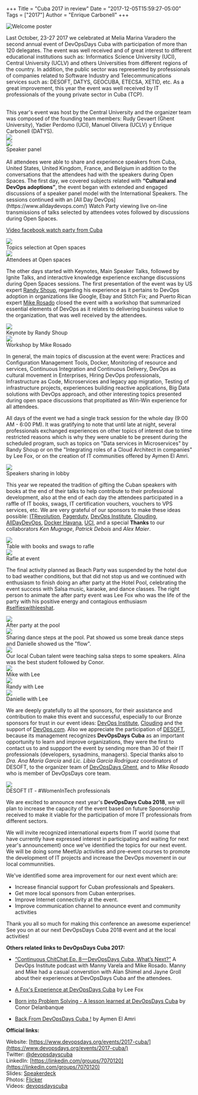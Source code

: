 +++
Title = "Cuba 2017 in review"
Date = "2017-12-05T15:59:27-05:00"
Tags = ["2017"]
Author = "Enrique Carbonell"
+++

![Welcome poster](/blog/2017-cuba/welcome.png)

Last October, 23-27 2017 we celebrated at Melia Marina Varadero the second 
annual event of DevOpsDays Cuba with participation of more than 120 delegates. 
The event was well received and of great interest to different educational institutions such as: Informatics 
Science University (UCI), Central University (UCLV) and others Universities 
from different regions of the country. In addition, the public sector was 
represented by professionals of companies related to Software Industry 
and Telecommunications services such as: DESOFT, DATYS, GEOCUBA, ETECSA, XETID, etc. 
As a great improvement, this year the event was well received by IT professionals 
of the young private sector in Cuba (TCP).

<div class = "row">
  <div class = "col-md-8">
  <br>  
  This year's event was host by the Central University and the 
  organizer team was composed of the founding team members: Rudy Gevaert (Ghent University), 
  Yadier Perdomo (UCI), Manuel Olivera (UCLV) y Enrique Carbonell (DATYS).
  </div>

  <div class = "col-md-4">
    <img src="/blog/2017-cuba/floorsticker.jpg" style="max-width: 100%" />
  </div>

</div>

<div class = "row">

  <div class = "col-md-4">
    <img src="/blog/2017-cuba/speaker-panel.jpg" style="max-width: 100%" />
    <br>
    Speaker panel
  </div>

  <div class = "col-md-8">
  <br>  
  All attendees were able to share and experience speakers from Cuba, United States, United Kingdom, France, and Belgium in addition to the conversations that the attendees had with the speakers during Open Spaces. The first day, we covered subjects related with <b>“Cultural and DevOps adoptions”</b>, the event began with extended and engaged discussions of a speaker panel model with the International Speakers. The sessions continued with an [All Day DevOps](https://www.alldaydevops.com/) Watch Party viewing live on-line transmissions of talks selected by attendees votes followed by discussions during Open Spaces.
  </div>
</div>

[Video facebook watch party from Cuba](https://www.alldaydevops.com/)
  
<div class = "row">

  <div class = "col-md-6">
    <img src="/blog/2017-cuba/openspaces-2.JPG" style="max-width: 100%" />
    <br>
      Topics selection at Open spaces
  </div>

  <div class = "col-md-6">
    <img src="/blog/2017-cuba/openspaces-2.JPG" style="max-width: 100%" />
    <br>
      Attendees at Open spaces
  </div>

</div>

The other days started with Keynotes, Main Speaker Talks, 
followed by Ignite Talks, and interactive knowledge experience exchange discussions during Open Spaces sessions. The first presentation of the event was by US expert [Randy 
Shoup](https://www.devopsdays.org/events/2017-cuba/speakers/randy-shoup/), 
regarding his experience as it pertains to DevOps adoption in organizations like 
Google, Ebay and  Stitch Fix; and Puerto Rican expert 
[Mike Rosado](https://www.devopsdays.org/events/2017-cuba/program/mike-rosado/) 
closed the event with a workshop that summarized essential elements of DevOps as it relates to delivering business value to the organization, that was well received by the attendees.

<div class = "row">

  <div class = "col-md-6">
    <img src="/blog/2017-cuba/randyshoup-main-talk.JPG" style="max-width: 100%" />
    <br>
      Keynote by Randy Shoup
  </div>

  <div class = "col-md-6">
    <img src="/blog/2017-cuba/mike-workshop.JPG" style="max-width: 100%" />
    <br>
      Workshop by Mike Rosado
  </div>

</div>

In general, the main topics of discussion at the event were: Practices 
and Configuration Management Tools, Docker, Monitoring of resource and 
services, Continuous Integration and Continuous Delivery, DevOps as cultural 
movement in Enterprises, Hiring DevOps professionals, Infrastructure as Code, 
Microservices and legacy app migration, Testing of infrastructure projects, 
experiences building reactive applications, Big Data solutions with DevOps approach, 
and other interesting topics presented during open space discussions that 
propitiated as Win-Win experience for all attendees.

All days of the event we had a single track session for the whole day (9:00 AM - 6:00 PM). It was gratifying to note 
that until late at night, several professionals exchanged experiences on 
other topics of interest due to time restricted reasons which is why they were unable to be present during the scheduled program, such as topics on "Data services in Microservices" by Randy Shoup or on the "Integrating roles of a Cloud Architect in companies" by Lee Fox, or on the creation of IT communities offered by Aymen El Amri.

<img src="/blog/2017-cuba/speakers-lobby.jpg" style="max-width: 100%" />
<br>
Speakers sharing in lobby

This year we repeated the tradition of gifting the Cuban speakers with books at the end 
of their talks to help contribute to their professional development, also at 
the end of each day the attendees participated in a raffle of IT books, 
swags, IT certification vouchers, vouchers to VPS services, etc. We are 
very grateful of our sponsors to make these ideas possible: [ITRevolution](https://itrevolution.com/), 
[Pagerduty](https://www.pagerduty.com/), [DevOps Institute](http://devopsinstitute.com/), 
[Clouding](https://clouding.io/), [AllDayDevOps](https://www.alldaydevops.com/), 
[Docker Havana](https://www.meetup.com/Docker-Havana/), [UCI](https://www.uci.cu/), 
and a special <strong>Thanks</strong> to our collaborators <i>Ken Mugrage</i>, <i>Patrick Debois</i> and <i>Alex Maier</i>.

<div class = "row">

  <div class = "col-md-6">
    <img src="/blog/2017-cuba/rifa1.JPG" style="max-width: 100%" />
    <br>
    Table with books and swags to rafle
  </div>

  <div class = "col-md-6">
    <img src="/blog/2017-cuba/rifa2.JPG" style="max-width: 100%" />
    <br>
    Rafle at event
  </div>

</div>

The final activity planned as Beach Party was suspended by the hotel due 
to bad weather conditions, but that did not stop us and we continued 
with enthusiasm to finish doing an after party at the Hotel Pool, celebrating 
the event success with Salsa music, karaoke, and dance classes. The right person 
to animate the after party event was Lee Fox who was the life of the party with his positive energy and contagious 
enthusiasm [#selfieswithleeshat](https://twitter.com/hashtag/selfieswithleeshat?src=hash).

<div class = "row">

  <div class = "col-md-4">
    <img src="/blog/2017-cuba/fiesta1.JPG" style="max-width: 100%" />
    <br>
    After party at the pool
  </div>

  <div class = "col-md-4">
    <img src="/blog/2017-cuba/fiesta2.JPG" style="max-width: 100%" />
    <br>
    Sharing dance steps at the pool. Pat showed us some break dance steps and Danielle showed us the "flow". 
  </div>

  <div class = "col-md-4">
    <img src="/blog/2017-cuba/fiesta3.JPG" style="max-width: 100%" />
    <br>
    Our local Cuban talent were teaching salsa steps to some speakers. Alina was the best student followed by Conor.
  </div>

</div>

<div class = "row">

  <div class = "col-md-4">
    <img src="/blog/2017-cuba/lee1.jpg" style="max-width: 100%" />
    <br>
    Mike with Lee
  </div>

  <div class = "col-md-4">
    <img src="/blog/2017-cuba/lee2.jpg" style="max-width: 100%" />
    <br>
    Randy with Lee
  </div>

  <div class = "col-md-4">
    <img src="/blog/2017-cuba/lee3.jpg" style="max-width: 100%" />
    <br>
    Danielle with Lee
  </div>

</div>

We are deeply gratefully to all the sponsors, for their assistance and contribution to make this event and successful, especially to our Bronze sponsors for trust in our event ideas: [DevOps Institute](https://devopsinstitute.com/), 
[Clouding](http://clouding.io/) and the support of [DevOps.com](http://devops.com/). 
Also we appreciate the participation of [DESOFT](http://www.desoft.cu/), because its management recognizes <b>
DevOpsDays Cuba</b> as an important opportunity to learn and improve organizations, 
they were the first to contact us to and suppport the event by sending more than 30 of their IT professionals 
(developers, sysadmins, managers). Special thanks also to <i>Dra. Ana María García</i> and 
<i>Lic. Libia García Rodríguez</i> coordinators of DESOFT, to the organizer team of 
[DevOpsDays Ghent](https://www.devopsdays.org/events/2016-ghent/contact/), and to <i>Mike Rosado</i> 
who is member of DevOpsDays core team.

<img src="/blog/2017-cuba/desoft-women-attendees.png" style="max-width: 50%" />
<br>
DESOFT IT - #WomenInTech professionals

We are excited to announce next year's <b>DevOpsDays Cuba 2018</b>, we will plan 
to increase the capacity of the event based on future Sponsorship received to 
make it viable for the participation of more IT professionals from different sectors.
 
We will invite recognized international experts from IT world (some that have currently have expressed interest in participating and waiting for next year's announcement) once we've identified the topics for our next event. We will be doing some MeetUp activities and pre-event courses to promote the development of IT projects and increase the DevOps movement in our local communnities.

We've identified some area improvement for our next event which are:

- Increase financial support for Cuban professionals and Speakers.	
- Get more local sponsors from Cuban enterprises.
- Improve Internet connectivity at the event.
- Improve communication channel to announce event and community activities


Thank you all so much for making this conference an awesome experience! 
See you on at our next DevOpsDays Cuba 2018 event and at the local activities!

<b>Others related links to DevOpsDays Cuba 2017:</b>

- [“Continuous ChitChat Ep. 8 — DevOpsDays Cuba, What’s Next?”](https://soundcloud.com/user-146353502/continuous-chitchat-ep-8-the-one-where-manny-and-mike-recap-devopsdays-cuba) 
A DevOps Institute podcast with Manny Varela and Mike Rosado. Manny and Mike had a casual converstion with Alan Shimel and Jayne Groll about their experiences at DevOpsDays Cuba anf the attendees.

- [A Fox's Experience at DevOpsDays Cuba](http://www.readthefoxsmanual.com/2017/11/devopsdays-cuba.html) 
by Lee Fox

- [Born into Problem Solving - A lesson learned at DevOpsDays Cuba](http://insight.welovesalt.com/post/102ek8q/born-into-problem-solving-a-lesson-learned-at-devopsdays-cuba)
by Conor Delanbanque

- [Back From DevOpsDays Cuba !](https://medium.com/devopslinks/back-from-devopsdays-cuba-70d0098ba9d2)
by Aymen El Amri

<b>Official links:</b>

Website: [https://www.devopsdays.org/events/2017-cuba/](https://www.devopsdays.org/events/2017-cuba/)
<br>
Twitter: [@devopsdayscuba](https://twitter.com/devopsdayscuba)
<br>
LinkedIn: [https://linkedin.com/groups/7070120](https://linkedin.com/groups/7070120)
<br>
Slides: [Speakerdeck](https://speakerdeck.com/devopsdayscuba)
<br>
Photos: [Flicker](https://www.flickr.com/photos/devopsdayscuba/sets/72157686783672782)
<br>
Videos: [devopsdayscuba](https://www.youtube.com/playlist?list=PLQNo7rFEalvML1iGKGDJE9VE1D3a96Yek)
